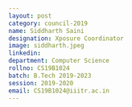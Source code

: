 ```yaml
---
layout: post
category: council-2019
name: Siddharth Saini
designation: Xposure Coordinator
image: siddharth.jpeg
linkedin:
department: Computer Science
rollno: CS19B1024
batch: B.Tech 2019-2023
session: 2019-2020
email: CS19B1024@iiitr.ac.in
---
```


<!-- @format -->
